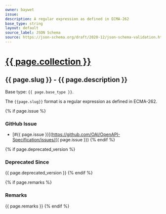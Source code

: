 ```yaml
---
owner: baywet
issue:
description: A regular expression as defined in ECMA-262
base_type: string
layout: default
source_label: JSON Schema
source: https://json-schema.org/draft/2020-12/json-schema-validation.html#name-regex
---
```


# <a href="..">{{ page.collection }}</a>

## {{ page.slug }} - {{ page.description }}

Base type: `{{ page.base_type }}`.

The `{{page.slug}}` format is a regular expression as defined in ECMA-262.

{% if page.issue %}
### GitHub Issue

* [#{{ page.issue }}](https://github.com/OAI/OpenAPI-Specification/issues/{{ page.issue }})
{% endif %}

{% if page.deprecated_version %}
### Deprecated Since

{{ page.deprecated_version }}
{% endif %}

{% if page.remarks %}
### Remarks

{{ page.remarks }}
{% endif %}
